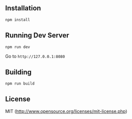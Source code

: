 ## Installation

```bash
npm install
```

## Running Dev Server

```bash
npm run dev
```
Go to `http://127.0.0.1:8080`

## Building

```bash
npm run build
```

## License

MIT (http://www.opensource.org/licenses/mit-license.php)
